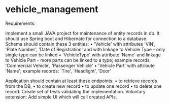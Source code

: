 # vehicle_management

Requirements: 

Implement a small JAVA project for maintenance of entity records in db. It should use Spring boot and Hibernate for connection to a database. 
Schema should contain these 3 entities:
•	'Vehicle' with attributes 'VIN', 'Plate Number', 'Date of Registration' and with linkage to Vehicle Type - only single type can be linked
•	'VehicleType' with attribute 'Name' and linkage to Vehicle Part - more parts can be linked to a type; example records: 'Commercial Vehicle', 'Passenger Vehicle'
•	'Vehicle Part' with attribute 'Name'; example records: 'Tire', 'Headlight', 'Door'

Application should contain at least these endpoints:
•	to retrieve records from the DB, 
•	to create new record
•	to update one record 
•	to delete one record.
Create set of tests validating the implementation.
Voluntary extension: Add simple UI which will call created APIs.

